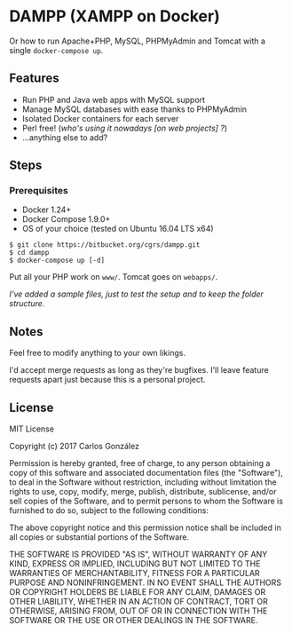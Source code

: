 # DAMPP (XAMPP on Docker)

Or how to run Apache+PHP, MySQL, PHPMyAdmin and Tomcat with a single `docker-compose up`.

## Features

* Run PHP and Java web apps with MySQL support
* Manage MySQL databases with ease thanks to PHPMyAdmin
* Isolated Docker containers for each server
* Perl free! (_who's using it nowadays [on web projects] ?_)
* ...anything else to add?

## Steps

### Prerequisites

* Docker 1.24+
* Docker Compose 1.9.0+
* OS of your choice (tested on Ubuntu 16.04 LTS x64)

```
$ git clone https://bitbucket.org/cgrs/dampp.git
$ cd dampp
$ docker-compose up [-d]
```

Put all your PHP work on `www/`. Tomcat goes on `webapps/`.

_I've added a sample files, just to test the setup and to keep
the folder structure._

## Notes

Feel free to modify anything to your own likings.

I'd accept merge requests as long as they're bugfixes. I'll leave feature requests apart just because this is a personal project.

## License

MIT License

Copyright (c) 2017 Carlos González

Permission is hereby granted, free of charge, to any person obtaining a copy
of this software and associated documentation files (the "Software"), to deal
in the Software without restriction, including without limitation the rights
to use, copy, modify, merge, publish, distribute, sublicense, and/or sell
copies of the Software, and to permit persons to whom the Software is
furnished to do so, subject to the following conditions:

The above copyright notice and this permission notice shall be included in all
copies or substantial portions of the Software.

THE SOFTWARE IS PROVIDED "AS IS", WITHOUT WARRANTY OF ANY KIND, EXPRESS OR
IMPLIED, INCLUDING BUT NOT LIMITED TO THE WARRANTIES OF MERCHANTABILITY,
FITNESS FOR A PARTICULAR PURPOSE AND NONINFRINGEMENT. IN NO EVENT SHALL THE
AUTHORS OR COPYRIGHT HOLDERS BE LIABLE FOR ANY CLAIM, DAMAGES OR OTHER
LIABILITY, WHETHER IN AN ACTION OF CONTRACT, TORT OR OTHERWISE, ARISING FROM,
OUT OF OR IN CONNECTION WITH THE SOFTWARE OR THE USE OR OTHER DEALINGS IN THE
SOFTWARE.